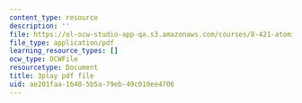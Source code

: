 ```yaml
---
content_type: resource
description: ''
file: https://ol-ocw-studio-app-qa.s3.amazonaws.com/courses/8-421-atomic-and-optical-physics-i-spring-2014/ae201faa16485b5a79eb49c010ee4706_zlaRnrjcjmw.pdf
file_type: application/pdf
learning_resource_types: []
ocw_type: OCWFile
resourcetype: Document
title: 3play pdf file
uid: ae201faa-1648-5b5a-79eb-49c010ee4706
---
```

